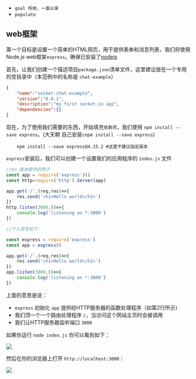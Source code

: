 - `goal 传统，一直以来`
- `populate `

## web框架

第一个目标是设置一个简单的HTML网页，用于提供表单和消息列表，我们将使用Node.js web框架`express`。确保已安装了[nodejs](http://nodejs.org)


首先，让我们创建一个描述项目`package.json`清单文件，这里建议放在一个专用的空目录中（本范例中的名称是 `chat-example`）

```json
{
    "name":"socket-chat-example",
    "version":"0.0.1",
    "description":"my first socket.io app",
    "dependencies":{}
}
```
现在，为了使用我们需要的东西，开始填充`依赖项`，我们使用 `npm install --save express`。(大天朝 自己安装`cnpm install --save express`)

```shell
    npm install --save express@4.15.2 #这里不建议指定版本
```

`express`安装后，我们可以创建一个设置我们的应用程序的 `index.js` 文件


```js
//en 版本提供的例子
const app = require('express')()
const http=require('http').Server(app)

app.get('/',(req,res)=>{
    res.send('<h1>Hello world</h1>')
})
http.listen(3000,()=>{
    console.log('listening on *:3000')
})

//个人简写如下:

const express = require('express')
const app = express()

app.get('/',(req,res)=>{
    res.send('<h1>Hello world</h1>')
})
app.listen(3000,()=>{
    console.log('listening on *:3000')
})

```


上面的意思是说：
- `express` 初始化 `app` 提供给HTTP服务器的函数处理程序（如第2行所示）
- 我们顶一个一个路由处理程序 `/`，当访问这个网站主页时会被调用
- 我们让HTTP服务器监听端口 `3000`

如果你运行 `node index.js` 你可以看到如下：

![](https://socket.io/images/chat-1.png)

然后在你的浏览器上打开 `http://localhost:3000`：

![](https://socket.io/images/chat-2.png)


